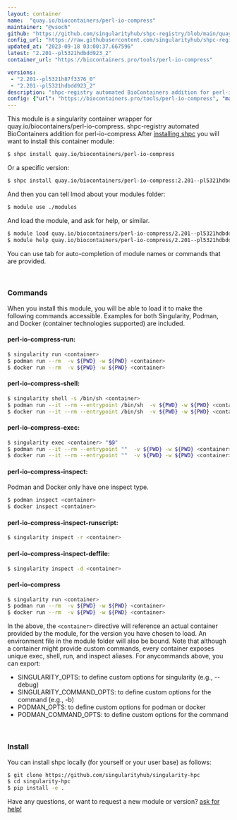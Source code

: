 ```yaml
---
layout: container
name:  "quay.io/biocontainers/perl-io-compress"
maintainer: "@vsoch"
github: "https://github.com/singularityhub/shpc-registry/blob/main/quay.io/biocontainers/perl-io-compress/container.yaml"
config_url: "https://raw.githubusercontent.com/singularityhub/shpc-registry/main/quay.io/biocontainers/perl-io-compress/container.yaml"
updated_at: "2023-09-18 03:00:37.667596"
latest: "2.201--pl5321hdbdd923_2"
container_url: "https://biocontainers.pro/tools/perl-io-compress"

versions:
 - "2.201--pl5321h87f3376_0"
 - "2.201--pl5321hdbdd923_2"
description: "shpc-registry automated BioContainers addition for perl-io-compress"
config: {"url": "https://biocontainers.pro/tools/perl-io-compress", "maintainer": "@vsoch", "description": "shpc-registry automated BioContainers addition for perl-io-compress", "latest": {"2.201--pl5321hdbdd923_2": "sha256:d3f3d12652640fb994d9e2c0fc875008589297a8c6f3bad7309a881b8e0988c1"}, "tags": {"2.201--pl5321h87f3376_0": "sha256:0144c44a01c57ac54b86676462335fe12620b7fdb2c25822e43c84a652448e79", "2.201--pl5321hdbdd923_2": "sha256:d3f3d12652640fb994d9e2c0fc875008589297a8c6f3bad7309a881b8e0988c1"}, "docker": "quay.io/biocontainers/perl-io-compress"}
---
```


This module is a singularity container wrapper for quay.io/biocontainers/perl-io-compress.
shpc-registry automated BioContainers addition for perl-io-compress
After [installing shpc](#install) you will want to install this container module:


```bash
$ shpc install quay.io/biocontainers/perl-io-compress
```

Or a specific version:

```bash
$ shpc install quay.io/biocontainers/perl-io-compress:2.201--pl5321hdbdd923_2
```

And then you can tell lmod about your modules folder:

```bash
$ module use ./modules
```

And load the module, and ask for help, or similar.

```bash
$ module load quay.io/biocontainers/perl-io-compress/2.201--pl5321hdbdd923_2
$ module help quay.io/biocontainers/perl-io-compress/2.201--pl5321hdbdd923_2
```

You can use tab for auto-completion of module names or commands that are provided.

<br>

### Commands

When you install this module, you will be able to load it to make the following commands accessible.
Examples for both Singularity, Podman, and Docker (container technologies supported) are included.

#### perl-io-compress-run:

```bash
$ singularity run <container>
$ podman run --rm  -v ${PWD} -w ${PWD} <container>
$ docker run --rm  -v ${PWD} -w ${PWD} <container>
```

#### perl-io-compress-shell:

```bash
$ singularity shell -s /bin/sh <container>
$ podman run --it --rm --entrypoint /bin/sh  -v ${PWD} -w ${PWD} <container>
$ docker run --it --rm --entrypoint /bin/sh  -v ${PWD} -w ${PWD} <container>
```

#### perl-io-compress-exec:

```bash
$ singularity exec <container> "$@"
$ podman run --it --rm --entrypoint ""  -v ${PWD} -w ${PWD} <container> "$@"
$ docker run --it --rm --entrypoint ""  -v ${PWD} -w ${PWD} <container> "$@"
```

#### perl-io-compress-inspect:

Podman and Docker only have one inspect type.

```bash
$ podman inspect <container>
$ docker inspect <container>
```

#### perl-io-compress-inspect-runscript:

```bash
$ singularity inspect -r <container>
```

#### perl-io-compress-inspect-deffile:

```bash
$ singularity inspect -d <container>
```



#### perl-io-compress

```bash
$ singularity run <container>
$ podman run --rm  -v ${PWD} -w ${PWD} <container>
$ docker run --rm  -v ${PWD} -w ${PWD} <container>
```


In the above, the `<container>` directive will reference an actual container provided
by the module, for the version you have chosen to load. An environment file in the
module folder will also be bound. Note that although a container
might provide custom commands, every container exposes unique exec, shell, run, and
inspect aliases. For anycommands above, you can export:

 - SINGULARITY_OPTS: to define custom options for singularity (e.g., --debug)
 - SINGULARITY_COMMAND_OPTS: to define custom options for the command (e.g., -b)
 - PODMAN_OPTS: to define custom options for podman or docker
 - PODMAN_COMMAND_OPTS: to define custom options for the command

<br>

### Install

You can install shpc locally (for yourself or your user base) as follows:

```bash
$ git clone https://github.com/singularityhub/singularity-hpc
$ cd singularity-hpc
$ pip install -e .
```

Have any questions, or want to request a new module or version? [ask for help!](https://github.com/singularityhub/singularity-hpc/issues)